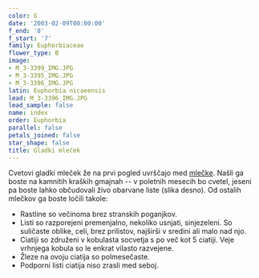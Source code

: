 ```yaml
---
color: G
date: '2003-02-09T00:00:00'
f_end: '8'
f_start: '7'
family: Euphorbiaceae
flower_type: B
image:
- M_3-3399_IMG.JPG
- M_3-3395_IMG.JPG
- M_3-3396_IMG.JPG
latin: Euphorbia nicaeensis
lead: M_3-3396_IMG.JPG
lead_sample: false
name: index
order: Euphorbia
parallel: false
petals_joined: false
star_shape: false
title: Gladki mleček
---
```

Cvetovi gladki mleček že na prvi pogled uvrščajo med [mlečke](../l_euphorbia.htm). Našli ga boste na kamnitih kraških gmajnah -- v poletnih mesecih bo cvetel, jeseni pa boste lahko občudovali živo obarvane liste (slika desno). Od ostalih mlečkov ga boste ločili takole:

-   Rastline so večinoma brez stranskih poganjkov.
-   Listi so razporejeni premenjalno, nekoliko usnjati, sinjezeleni. So suličaste oblike, celi, brez prilistov, najširši v sredini ali malo nad njo.
-   Ciatiji so združeni v kobulasta socvetja s po več kot 5 ciatiji. Veje vrhnjega kobula so le enkrat vilasto razvejene.
-   Žleze na ovoju ciatija so polmesečaste.
-   Podporni listi ciatija niso zrasli med seboj.
